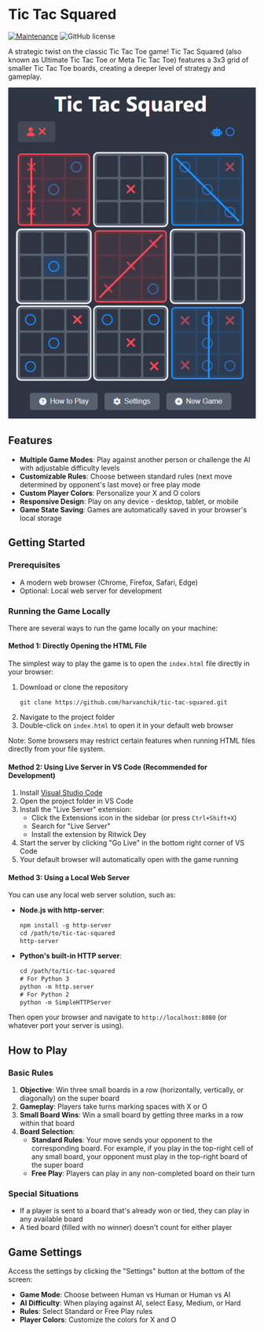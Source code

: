 # Tic Tac Squared

[![Maintenance](https://img.shields.io/badge/maintained%3F-yes-green.svg)](https://github.com/yourusername/tic-tac-squared/graphs/commit-activity)
![GitHub license](https://img.shields.io/github/license/yourusername/tic-tac-squared)

A strategic twist on the classic Tic Tac Toe game! Tic Tac Squared (also known as Ultimate Tic Tac Toe or Meta Tic Tac Toe) features a 3x3 grid of smaller Tic Tac Toe boards, creating a deeper level of strategy and gameplay.

![Tic Tac Squared Game](/assets/img/game-preview.png)

## Features

- **Multiple Game Modes**: Play against another person or challenge the AI with adjustable difficulty levels
- **Customizable Rules**: Choose between standard rules (next move determined by opponent's last move) or free play mode
- **Custom Player Colors**: Personalize your X and O colors
- **Responsive Design**: Play on any device - desktop, tablet, or mobile
- **Game State Saving**: Games are automatically saved in your browser's local storage

## Getting Started

### Prerequisites

- A modern web browser (Chrome, Firefox, Safari, Edge)
- Optional: Local web server for development

### Running the Game Locally

There are several ways to run the game locally on your machine:

#### Method 1: Directly Opening the HTML File

The simplest way to play the game is to open the `index.html` file directly in your browser:

1. Download or clone the repository
   ```
   git clone https://github.com/harvanchik/tic-tac-squared.git
   ```
2. Navigate to the project folder
3. Double-click on `index.html` to open it in your default web browser

Note: Some browsers may restrict certain features when running HTML files directly from your file system.

#### Method 2: Using Live Server in VS Code (Recommended for Development)

1. Install [Visual Studio Code](https://code.visualstudio.com/)
2. Open the project folder in VS Code
3. Install the "Live Server" extension:
   - Click the Extensions icon in the sidebar (or press `Ctrl+Shift+X`)
   - Search for "Live Server"
   - Install the extension by Ritwick Dey
4. Start the server by clicking "Go Live" in the bottom right corner of VS Code
5. Your default browser will automatically open with the game running

#### Method 3: Using a Local Web Server

You can use any local web server solution, such as:

- **Node.js with http-server**:

  ```
  npm install -g http-server
  cd /path/to/tic-tac-squared
  http-server
  ```

- **Python's built-in HTTP server**:
  ```
  cd /path/to/tic-tac-squared
  # For Python 3
  python -m http.server
  # For Python 2
  python -m SimpleHTTPServer
  ```

Then open your browser and navigate to `http://localhost:8080` (or whatever port your server is using).

## How to Play

### Basic Rules

1. **Objective**: Win three small boards in a row (horizontally, vertically, or diagonally) on the super board
2. **Gameplay**: Players take turns marking spaces with X or O
3. **Small Board Wins**: Win a small board by getting three marks in a row within that board
4. **Board Selection**:
   - **Standard Rules**: Your move sends your opponent to the corresponding board. For example, if you play in the top-right cell of any small board, your opponent must play in the top-right board of the super board
   - **Free Play**: Players can play in any non-completed board on their turn

### Special Situations

- If a player is sent to a board that's already won or tied, they can play in any available board
- A tied board (filled with no winner) doesn't count for either player

## Game Settings

Access the settings by clicking the "Settings" button at the bottom of the screen:

- **Game Mode**: Choose between Human vs Human or Human vs AI
- **AI Difficulty**: When playing against AI, select Easy, Medium, or Hard
- **Rules**: Select Standard or Free Play rules
- **Player Colors**: Customize the colors for X and O
